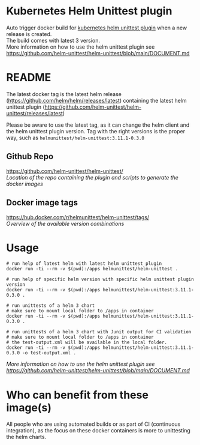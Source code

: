 # Kubernetes Helm Unittest plugin #

Auto trigger docker build for [kubernetes helm unittest plugin](https://github.com/helm-unittest/helm-unittest) when a new release is created. </br>
The build comes with latest 3 version. </br>
More information on how to use the helm unittest plugin see https://github.com/helm-unittest/helm-unittest/blob/main/DOCUMENT.md

# README #

The latest docker tag is the latest helm release (https://github.com/helm/helm/releases/latest) containing the latest helm unittest plugin (https://github.com/helm-unittest/helm-unittest/releases/latest)

Please be aware to use the latest tag, as it can change the helm client and the helm unittest plugin version. Tag with the right versions is the proper way, such as ``` helmunittest/helm-unittest:3.11.1-0.3.0 ```

## Github Repo ##

https://github.com/helm-unittest/helm-unittest/ </br>
*Location of the repo containing the plugin and scripts to generate the docker images*

## Docker image tags ##

https://hub.docker.com/r/helmunittest/helm-unittest/tags/ </br>
*Overview of the available version combinations*

# Usage #
``` 
# run help of latest helm with latest helm unittest plugin
docker run -ti --rm -v $(pwd):/apps helmunittest/helm-unittest .

# run help of specific helm version with specific helm unittest plugin version
docker run -ti --rm -v $(pwd):/apps helmunittest/helm-unittest:3.11.1-0.3.0 .

# run unittests of a helm 3 chart
# make sure to mount local folder to /apps in container
docker run -ti --rm -v $(pwd):/apps helmunittest/helm-unittest:3.11.1-0.3.0 .

# run unittests of a helm 3 chart with Junit output for CI validation
# make sure to mount local folder to /apps in container
# the test-output.xml will be available in the local folder.
docker run -ti --rm -v $(pwd):/apps helmunittest/helm-unittest:3.11.1-0.3.0 -o test-output.xml .
```
*More information on how to use the helm unittest plugin see https://github.com/helm-unittest/helm-unittest/blob/main/DOCUMENT.md*

# Who can benefit from these image(s) #

All people who are using automated builds or as part of CI (continuous integration), as the focus on these docker containers is more to unittesting the helm charts.
